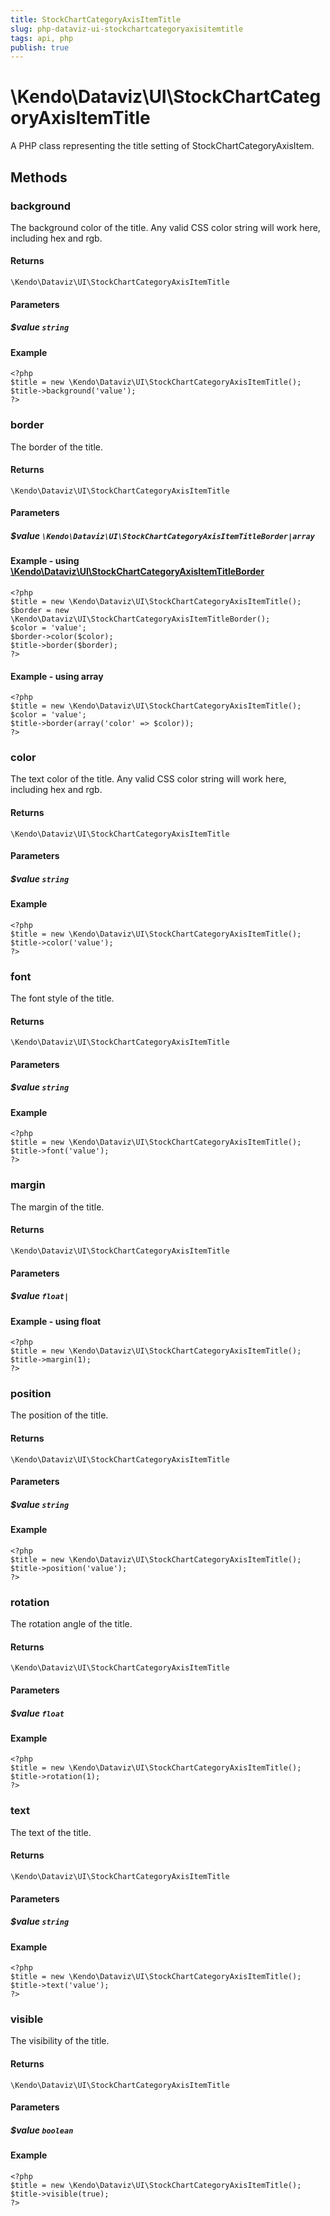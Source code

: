 ```yaml
---
title: StockChartCategoryAxisItemTitle
slug: php-dataviz-ui-stockchartcategoryaxisitemtitle
tags: api, php
publish: true
---
```


# \Kendo\Dataviz\UI\StockChartCategoryAxisItemTitle

A PHP class representing the title setting of StockChartCategoryAxisItem.


## Methods

### background
The background color of the title. Any valid CSS color string will work here, including
hex and rgb.

#### Returns
`\Kendo\Dataviz\UI\StockChartCategoryAxisItemTitle`

#### Parameters

##### $value `string`



#### Example 
    <?php
    $title = new \Kendo\Dataviz\UI\StockChartCategoryAxisItemTitle();
    $title->background('value');
    ?>

### border

The border of the title.

#### Returns
`\Kendo\Dataviz\UI\StockChartCategoryAxisItemTitle`

#### Parameters

##### $value `\Kendo\Dataviz\UI\StockChartCategoryAxisItemTitleBorder|array`


#### Example - using [\Kendo\Dataviz\UI\StockChartCategoryAxisItemTitleBorder](/api/wrappers/php/Kendo/Dataviz/UI/StockChartCategoryAxisItemTitleBorder)
    <?php
    $title = new \Kendo\Dataviz\UI\StockChartCategoryAxisItemTitle();
    $border = new \Kendo\Dataviz\UI\StockChartCategoryAxisItemTitleBorder();
    $color = 'value';
    $border->color($color);
    $title->border($border);
    ?>

#### Example - using array

    <?php
    $title = new \Kendo\Dataviz\UI\StockChartCategoryAxisItemTitle();
    $color = 'value';
    $title->border(array('color' => $color));
    ?>

### color
The text color of the title. Any valid CSS color string will work here, including hex and rgb.

#### Returns
`\Kendo\Dataviz\UI\StockChartCategoryAxisItemTitle`

#### Parameters

##### $value `string`



#### Example 
    <?php
    $title = new \Kendo\Dataviz\UI\StockChartCategoryAxisItemTitle();
    $title->color('value');
    ?>

### font
The font style of the title.

#### Returns
`\Kendo\Dataviz\UI\StockChartCategoryAxisItemTitle`

#### Parameters

##### $value `string`



#### Example 
    <?php
    $title = new \Kendo\Dataviz\UI\StockChartCategoryAxisItemTitle();
    $title->font('value');
    ?>

### margin
The margin of the title.

#### Returns
`\Kendo\Dataviz\UI\StockChartCategoryAxisItemTitle`

#### Parameters

##### $value `float|`



#### Example  - using float
    <?php
    $title = new \Kendo\Dataviz\UI\StockChartCategoryAxisItemTitle();
    $title->margin(1);
    ?>

### position
The position of the title.

#### Returns
`\Kendo\Dataviz\UI\StockChartCategoryAxisItemTitle`

#### Parameters

##### $value `string`



#### Example 
    <?php
    $title = new \Kendo\Dataviz\UI\StockChartCategoryAxisItemTitle();
    $title->position('value');
    ?>

### rotation
The rotation angle of the title.

#### Returns
`\Kendo\Dataviz\UI\StockChartCategoryAxisItemTitle`

#### Parameters

##### $value `float`



#### Example 
    <?php
    $title = new \Kendo\Dataviz\UI\StockChartCategoryAxisItemTitle();
    $title->rotation(1);
    ?>

### text
The text of the title.

#### Returns
`\Kendo\Dataviz\UI\StockChartCategoryAxisItemTitle`

#### Parameters

##### $value `string`



#### Example 
    <?php
    $title = new \Kendo\Dataviz\UI\StockChartCategoryAxisItemTitle();
    $title->text('value');
    ?>

### visible
The visibility of the title.

#### Returns
`\Kendo\Dataviz\UI\StockChartCategoryAxisItemTitle`

#### Parameters

##### $value `boolean`



#### Example 
    <?php
    $title = new \Kendo\Dataviz\UI\StockChartCategoryAxisItemTitle();
    $title->visible(true);
    ?>

